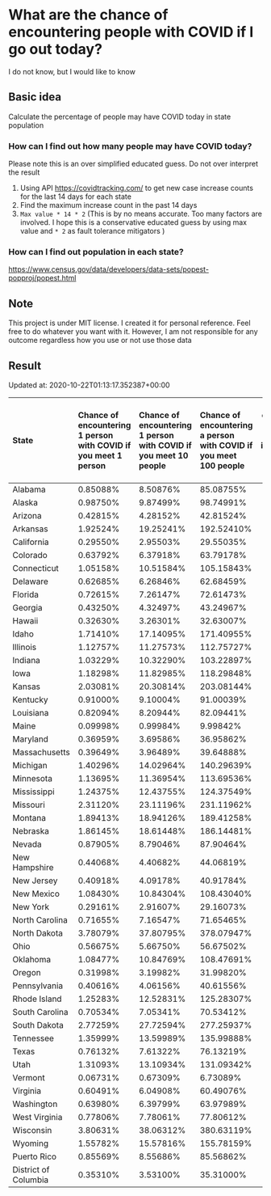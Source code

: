 # What are the chance of encountering people with COVID if I go out today?
I do not know, but I would like to know

## Basic idea
Calculate the percentage of people may have COVID today in state population

### How can I find out how many people may have COVID today?
Please note this is an over simplified educated guess. Do not over interpret the result 
1. Using API https://covidtracking.com/ to get new case increase counts for the last 14 days for each state
2. Find the maximum increase count in the past 14 days
3. `Max value * 14 * 2` (This is by no means accurate. Too many factors are involved. I hope this is a conservative educated guess by using max value and `* 2` as fault tolerance mitigators ) 

### How can I find out population in each state?
https://www.census.gov/data/developers/data-sets/popest-popproj/popest.html

## Note
This project is under MIT license. I created it for personal reference. Feel free to do whatever you want with it. However, I am not responsible for any outcome regardless how you use or not use those data 

## Result

 Updated at: 2020-10-22T01:13:17.352387+00:00

| State                | Chance of encountering 1 person with COVID if you meet 1 person   | Chance of encountering 1 person with COVID if you meet 10 people   | Chance of encountering a person with COVID if you meet 100 people   |   Max count of new case increase in the past 14 days |   Estimated people count with COVID |
|:---------------------|:------------------------------------------------------------------|:-------------------------------------------------------------------|:--------------------------------------------------------------------|-----------------------------------------------------:|------------------------------------:|
| Alabama              | 0.85088%                                                          | 8.50876%                                                           | 85.08755%                                                           |                                                 1490 |                               41720 |
| Alaska               | 0.98750%                                                          | 9.87499%                                                           | 98.74991%                                                           |                                                  258 |                                7224 |
| Arizona              | 0.42815%                                                          | 4.28152%                                                           | 42.81524%                                                           |                                                 1113 |                               31164 |
| Arkansas             | 1.92524%                                                          | 19.25241%                                                          | 192.52410%                                                          |                                                 2075 |                               58100 |
| California           | 0.29550%                                                          | 2.95503%                                                           | 29.55035%                                                           |                                                 4170 |                              116760 |
| Colorado             | 0.63792%                                                          | 6.37918%                                                           | 63.79178%                                                           |                                                 1312 |                               36736 |
| Connecticut          | 1.05158%                                                          | 10.51584%                                                          | 105.15843%                                                          |                                                 1339 |                               37492 |
| Delaware             | 0.62685%                                                          | 6.26846%                                                           | 62.68459%                                                           |                                                  218 |                                6104 |
| Florida              | 0.72615%                                                          | 7.26147%                                                           | 72.61473%                                                           |                                                 5570 |                              155960 |
| Georgia              | 0.43250%                                                          | 4.32497%                                                           | 43.24967%                                                           |                                                 1640 |                               45920 |
| Hawaii               | 0.32630%                                                          | 3.26301%                                                           | 32.63007%                                                           |                                                  165 |                                4620 |
| Idaho                | 1.71410%                                                          | 17.14095%                                                          | 171.40955%                                                          |                                                 1094 |                               30632 |
| Illinois             | 1.12757%                                                          | 11.27573%                                                          | 112.75727%                                                          |                                                 5103 |                              142884 |
| Indiana              | 1.03229%                                                          | 10.32290%                                                          | 103.22897%                                                          |                                                 2482 |                               69496 |
| Iowa                 | 1.18298%                                                          | 11.82985%                                                          | 118.29848%                                                          |                                                 1333 |                               37324 |
| Kansas               | 2.03081%                                                          | 20.30814%                                                          | 203.08144%                                                          |                                                 2113 |                               59164 |
| Kentucky             | 0.91000%                                                          | 9.10004%                                                           | 91.00039%                                                           |                                                 1452 |                               40656 |
| Louisiana            | 0.82094%                                                          | 8.20944%                                                           | 82.09441%                                                           |                                                 1363 |                               38164 |
| Maine                | 0.09998%                                                          | 0.99984%                                                           | 9.99842%                                                            |                                                   48 |                                1344 |
| Maryland             | 0.36959%                                                          | 3.69586%                                                           | 36.95862%                                                           |                                                  798 |                               22344 |
| Massachusetts        | 0.39649%                                                          | 3.96489%                                                           | 39.64888%                                                           |                                                  976 |                               27328 |
| Michigan             | 1.40296%                                                          | 14.02964%                                                          | 140.29639%                                                          |                                                 5004 |                              140112 |
| Minnesota            | 1.13695%                                                          | 11.36954%                                                          | 113.69536%                                                          |                                                 2290 |                               64120 |
| Mississippi          | 1.24375%                                                          | 12.43755%                                                          | 124.37549%                                                          |                                                 1322 |                               37016 |
| Missouri             | 2.31120%                                                          | 23.11196%                                                          | 231.11962%                                                          |                                                 5066 |                              141848 |
| Montana              | 1.89413%                                                          | 18.94126%                                                          | 189.41258%                                                          |                                                  723 |                               20244 |
| Nebraska             | 1.86145%                                                          | 18.61448%                                                          | 186.14481%                                                          |                                                 1286 |                               36008 |
| Nevada               | 0.87905%                                                          | 8.79046%                                                           | 87.90464%                                                           |                                                  967 |                               27076 |
| New Hampshire        | 0.44068%                                                          | 4.40682%                                                           | 44.06819%                                                           |                                                  214 |                                5992 |
| New Jersey           | 0.40918%                                                          | 4.09178%                                                           | 40.91784%                                                           |                                                 1298 |                               36344 |
| New Mexico           | 1.08430%                                                          | 10.84304%                                                          | 108.43040%                                                          |                                                  812 |                               22736 |
| New York             | 0.29161%                                                          | 2.91607%                                                           | 29.16073%                                                           |                                                 2026 |                               56728 |
| North Carolina       | 0.71655%                                                          | 7.16547%                                                           | 71.65465%                                                           |                                                 2684 |                               75152 |
| North Dakota         | 3.78079%                                                          | 37.80795%                                                          | 378.07947%                                                          |                                                 1029 |                               28812 |
| Ohio                 | 0.56675%                                                          | 5.66750%                                                           | 56.67502%                                                           |                                                 2366 |                               66248 |
| Oklahoma             | 1.08477%                                                          | 10.84769%                                                          | 108.47691%                                                          |                                                 1533 |                               42924 |
| Oregon               | 0.31998%                                                          | 3.19982%                                                           | 31.99820%                                                           |                                                  482 |                               13496 |
| Pennsylvania         | 0.40616%                                                          | 4.06156%                                                           | 40.61556%                                                           |                                                 1857 |                               51996 |
| Rhode Island         | 1.25283%                                                          | 12.52831%                                                          | 125.28307%                                                          |                                                  474 |                               13272 |
| South Carolina       | 0.70534%                                                          | 7.05341%                                                           | 70.53412%                                                           |                                                 1297 |                               36316 |
| South Dakota         | 2.77259%                                                          | 27.72594%                                                          | 277.25937%                                                          |                                                  876 |                               24528 |
| Tennessee            | 1.35999%                                                          | 13.59989%                                                          | 135.99888%                                                          |                                                 3317 |                               92876 |
| Texas                | 0.76132%                                                          | 7.61322%                                                           | 76.13219%                                                           |                                                 7884 |                              220752 |
| Utah                 | 1.31093%                                                          | 13.10934%                                                          | 131.09342%                                                          |                                                 1501 |                               42028 |
| Vermont              | 0.06731%                                                          | 0.67309%                                                           | 6.73089%                                                            |                                                   15 |                                 420 |
| Virginia             | 0.60491%                                                          | 6.04908%                                                           | 60.49076%                                                           |                                                 1844 |                               51632 |
| Washington           | 0.63980%                                                          | 6.39799%                                                           | 63.97989%                                                           |                                                 1740 |                               48720 |
| West Virginia        | 0.77806%                                                          | 7.78061%                                                           | 77.80612%                                                           |                                                  498 |                               13944 |
| Wisconsin            | 3.80631%                                                          | 38.06312%                                                          | 380.63119%                                                          |                                                 7915 |                              221620 |
| Wyoming              | 1.55782%                                                          | 15.57816%                                                          | 155.78159%                                                          |                                                  322 |                                9016 |
| Puerto Rico          | 0.85569%                                                          | 8.55686%                                                           | 85.56862%                                                           |                                                  976 |                               27328 |
| District of Columbia | 0.35310%                                                          | 3.53100%                                                           | 35.31000%                                                           |                                                   89 |                                2492 |